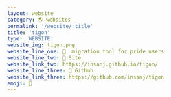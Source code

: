 ```yaml
---
layout: website
category: 🌎 websites
permalink: '/website/:title'
title: 'tigon'
type: 'WEBSITE'
website_img: tigon.png
website_line_one: 🐯  migration tool for pride users
website_line_two: 🚀 Site
website_link_two: https://insanj.github.io/tigon/
website_line_three: 👾 Github
website_link_three: https://github.com/insanj/tigon
emoji: 🐯
---
```

